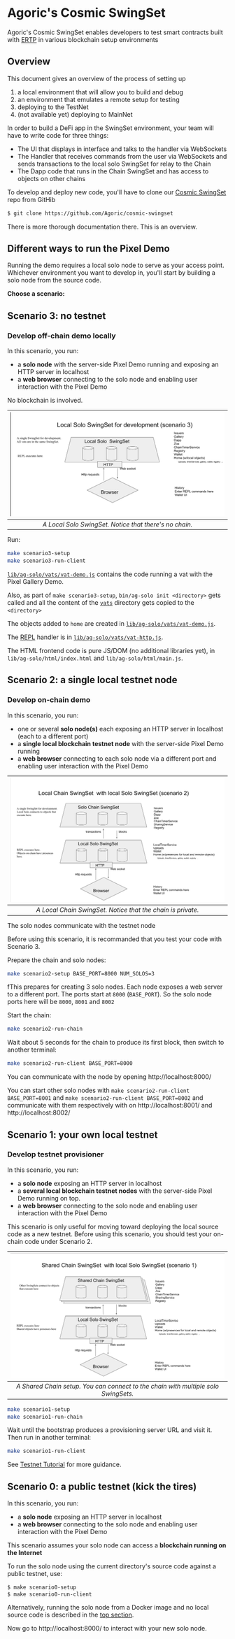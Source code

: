 # Agoric's Cosmic SwingSet

Agoric's Cosmic SwingSet enables developers to test smart contracts built with [ERTP](https://github.com/Agoric/ERTP) in various blockchain setup environments

## Overview
This document gives an overview of the process of setting up

1.  a local environment that will allow you to build and debug
2.  an environment that emulates a remote setup for testing
3.  deploying to the TestNet
4.  (not available yet) deploying to MainNet

In order to build a DeFi app in the SwingSet environment, your team will have to write code for three things:

* The UI that displays in interface and talks to the handler via WebSockets
* The Handler that receives commands from the user via WebSockets and sends
   transactions to the local solo SwingSet for relay to the Chain
* The Dapp code that runs in the Chain SwingSet and has access to objects on
      other chains


To develop and deploy new code, you'll have to clone our [Cosmic SwingSet](https://github.com/Agoric/cosmic-swingset) repo from GitHib

```sh
$ git clone https://github.com/Agoric/cosmic-swingset
```

There is more thorough documentation there. This is an overview.


## Different ways to run the Pixel Demo

Running the demo requires a local solo node to serve as your access point.
Whichever environment you want to develop in, you'll start by building a solo
node from the source code.

**Choose a scenario:**

## Scenario 3: no testnet
### Develop off-chain demo locally

In this scenario, you run:
- a **solo node** with the server-side Pixel Demo running and exposing an HTTP server in localhost
- a **web browser** connecting to the solo node and enabling user interaction with the Pixel Demo

No blockchain is involved.

| <img src="./assets/LocalSolo.png" alt="Local Solo"> |
|:--:|
| *A Local Solo SwingSet. Notice that there's no chain.* |

Run:
```sh
make scenario3-setup
make scenario3-run-client
```

[`lib/ag-solo/vats/vat-demo.js`](https://github.com/Agoric/cosmic-swingset/tree/master/lib/ag-solo/vats/vat-demo.js) contains the code running a vat with
the Pixel Gallery Demo.

Also, as part of `make scenario3-setup`, `bin/ag-solo init <directory>` gets called and all the
content of the [`vats`](https://github.com/Agoric/cosmic-swingset/tree/master/lib/ag-solo/vats) directory gets copied to the `<directory>`

The objects added to `home` are created in
[`lib/ag-solo/vats/vat-demo.js`](https://github.com/Agoric/cosmic-swingset/tree/master/lib/ag-solo/vats/vat-demo.js).

The [REPL](https://en.wikipedia.org/wiki/Read%E2%80%93eval%E2%80%93print_loop) handler is in
[`lib/ag-solo/vats/vat-http.js`](https://github.com/Agoric/cosmic-swingset/tree/master/lib/ag-solo/vats/vat-http.js).

The HTML frontend code is pure JS/DOM (no additional libraries yet), in
`lib/ag-solo/html/index.html` and `lib/ag-solo/html/main.js`.


## Scenario 2: a single local testnet node
### Develop on-chain demo

In this scenario, you run:
- one or several **solo node(s)** each exposing an HTTP server in localhost (each to a different port)
- a **single local blockchain testnet node** with the server-side Pixel Demo running
- a **web browser** connecting to each solo node via a different port and enabling user interaction with the Pixel Demo


| <img src="./assets/LocalChain.png" alt="Local Chain"> |
|:--:|
| *A Local Chain SwingSet. Notice that the chain is private.* |

The solo nodes communicate with the testnet node

Before using this scenario, it is recommanded that you test your code with Scenario 3.

Prepare the chain and solo nodes:
```sh
make scenario2-setup BASE_PORT=8000 NUM_SOLOS=3
```

fThis prepares for creating 3 solo nodes. Each node exposes a web server to a different port. The
ports start at `8000` (`BASE_PORT`). So the solo node ports here will be `8000`, `8001` and `8002`

Start the chain:
```sh
make scenario2-run-chain
```

Wait about 5 seconds for the chain to produce its first block, then switch to another terminal:
```sh
make scenario2-run-client BASE_PORT=8000
```

You can communicate with the node by opening http://localhost:8000/

You can start other solo nodes with `make scenario2-run-client BASE_PORT=8001` and `make
scenario2-run-client BASE_PORT=8002` and communicate with them respectively with on
http://localhost:8001/ and http://localhost:8002/


## Scenario 1: your own local testnet
### Develop testnet provisioner

In this scenario, you run:
- a **solo node** exposing an HTTP server in localhost
- a **several local blockchain testnet nodes** with the server-side Pixel Demo running on top.
- a **web browser** connecting to the solo node and enabling user interaction with the Pixel Demo

This scenario is only useful for moving toward deploying the local source code as a new
testnet. Before using this scenario, you should test your on-chain code under Scenario 2.

| <img src="./assets/SharedChain.png" alt="Shared Chain"> |
|:--:|
| *A Shared Chain setup. You can connect to the chain with multiple solo SwingSets.* |

```sh
make scenario1-setup
make scenario1-run-chain
```

Wait until the bootstrap produces a provisioning server URL and visit it.  Then run in another terminal:

```sh
make scenario1-run-client
```

See [Testnet Tutorial](https://github.com/Agoric/cosmic-swingset#testnet-tutorial) for more guidance.

## Scenario 0: a public testnet (kick the tires)

In this scenario, you run:
- a **solo node** exposing an HTTP server in localhost
- a **web browser** connecting to the solo node and enabling user interaction with the Pixel Demo

This scenario assumes your solo node can access a **blockchain running on the Internet**

To run the solo node using the current directory's source code against a public testnet, use:
```
$ make scenario0-setup
$ make scenario0-run-client
```

Alternatively, running the solo node from a Docker image and no local source code is described in the [top section](#overview).

Now go to http://localhost:8000/ to interact with your new solo node.

